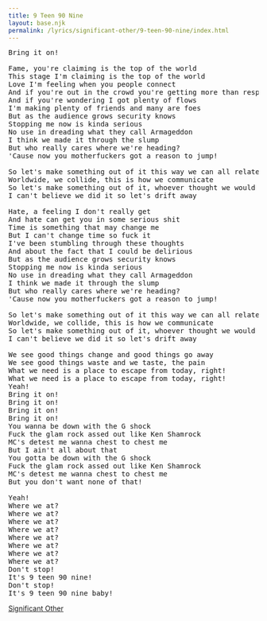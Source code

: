 ```yaml
---
title: 9 Teen 90 Nine
layout: base.njk
permalink: /lyrics/significant-other/9-teen-90-nine/index.html
---
```

<pre>
Bring it on!

Fame, you're claiming is the top of the world
This stage I'm claiming is the top of the world
Love I'm feeling when you people connect
And if you're out in the crowd you're getting more than respect
And if you're wondering I got plenty of flows
I'm making plenty of friends and many are foes
But as the audience grows security knows
Stopping me now is kinda serious
No use in dreading what they call Armageddon
I think we made it through the slump
But who really cares where we're heading?
'Cause now you motherfuckers got a reason to jump!

So let's make something out of it this way we can all relate
Worldwide, we collide, this is how we communicate
So let's make something out of it, whoever thought we would see the day?
I can't believe we did it so let's drift away

Hate, a feeling I don't really get
And hate can get you in some serious shit
Time is something that may change me
But I can't change time so fuck it
I've been stumbling through these thoughts
And about the fact that I could be delirious
But as the audience grows security knows
Stopping me now is kinda serious
No use in dreading what they call Armageddon
I think we made it through the slump
But who really cares where we're heading?
'Cause now you motherfuckers got a reason to jump!

So let's make something out of it this way we can all relate
Worldwide, we collide, this is how we communicate
So let's make something out of it, whoever thought we would see the day?
I can't believe we did it so let's drift away

We see good things change and good things go away
We see good things waste and we taste, the pain
What we need is a place to escape from today, right!
What we need is a place to escape from today, right!
Yeah!
Bring it on!
Bring it on!
Bring it on!
Bring it on!
You wanna be down with the G shock
Fuck the glam rock assed out like Ken Shamrock
MC's detest me wanna chest to chest me
But I ain't all about that
You gotta be down with the G shock
Fuck the glam rock assed out like Ken Shamrock
MC's detest me wanna chest to chest me
But you don't want none of that!

Yeah!
Where we at?
Where we at?
Where we at?
Where we at?
Where we at?
Where we at?
Where we at?
Where we at?
Don't stop!
It's 9 teen 90 nine!
Don't stop!
It's 9 teen 90 nine baby!
</pre>

[Significant Other](/lyrics/significant-other/)
